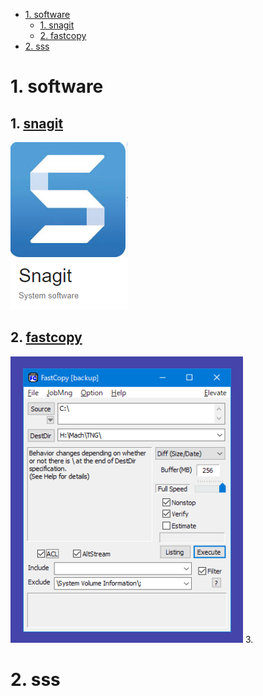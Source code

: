 <!-- TOC -->

- [1. software](#1-software)
  - [1. snagit](#1-snagit)
  - [2. fastcopy](#2-fastcopy)
- [2. sss](#2-sss)

<!-- /TOC -->
# 1. software

## 1. [snagit](https://www.techsmith.com/screen-capture.html)      
![](images/snagit.png)
## 2. [fastcopy](https://fastcopy.jp/en/)   
   ![](images/fastcopy.png)
3. 

# 2. sss





